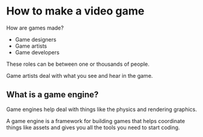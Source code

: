 # How to make a video game

How are games made?

- Game designers
- Game artists
- Game developers

These roles can be between one or thousands of people.

Game artists deal with what you see and hear in the game.

## What is a game engine?

Game engines help deal with things like the physics and rendering graphics.

A game engine is a framework for building games that helps coordinate things like assets and gives you all the tools you need to start coding.
